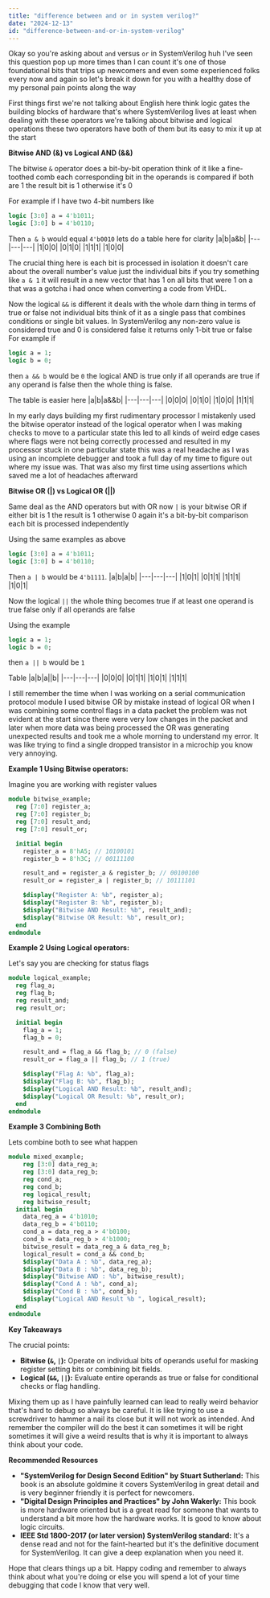 ```yaml
---
title: "difference between and or in system verilog?"
date: "2024-12-13"
id: "difference-between-and-or-in-system-verilog"
---
```


Okay so you're asking about `and` versus `or` in SystemVerilog huh I've seen this question pop up more times than I can count it's one of those foundational bits that trips up newcomers and even some experienced folks every now and again so let's break it down for you with a healthy dose of my personal pain points along the way

First things first we're not talking about English here think logic gates the building blocks of hardware that's where SystemVerilog lives at least when dealing with these operators we're talking about bitwise and logical operations these two operators have both of them but its easy to mix it up at the start

**Bitwise AND (&) vs Logical AND (&&)**

The bitwise `&` operator does a bit-by-bit operation think of it like a fine-toothed comb each corresponding bit in the operands is compared if both are 1 the result bit is 1 otherwise it's 0

For example if I have two 4-bit numbers like

```systemverilog
logic [3:0] a = 4'b1011;
logic [3:0] b = 4'b0110;
```
Then `a & b` would equal `4'b0010` lets do a table here for clarity
|a|b|a&b|
|---|---|---|
|1|0|0|
|0|1|0|
|1|1|1|
|1|0|0|

The crucial thing here is each bit is processed in isolation it doesn't care about the overall number's value just the individual bits if you try something like `a & 1` it will result in a new vector that has 1 on all bits that were 1 on a that was a gotcha i had once when converting a code from VHDL.

Now the logical `&&` is different it deals with the whole darn thing in terms of true or false not individual bits  think of it as a single pass that combines conditions or single bit values. In SystemVerilog any non-zero value is considered true and 0 is considered false it returns only 1-bit true or false
For example if

```systemverilog
logic a = 1;
logic b = 0;
```
then `a && b` would be `0` the logical AND is true only if all operands are true if any operand is false then the whole thing is false.

The table is easier here
|a|b|a&&b|
|---|---|---|
|0|0|0|
|0|1|0|
|1|0|0|
|1|1|1|

In my early days building my first rudimentary processor I mistakenly used the bitwise operator instead of the logical operator when I was making checks to move to a particular state this led to all kinds of weird edge cases where flags were not being correctly processed and resulted in my processor stuck in one particular state this was a real headache as I was using an incomplete debugger and took a full day of my time to figure out where my issue was. That was also my first time using assertions which saved me a lot of headaches afterward

**Bitwise OR (|) vs Logical OR (||)**

Same deal as the AND operators but with OR now `|` is your bitwise OR if either bit is 1 the result is 1 otherwise 0  again it's a bit-by-bit comparison each bit is processed independently

Using the same examples as above
```systemverilog
logic [3:0] a = 4'b1011;
logic [3:0] b = 4'b0110;
```
Then `a | b` would be `4'b1111`.
|a|b|a\|b|
|---|---|---|
|1|0|1|
|0|1|1|
|1|1|1|
|1|0|1|

Now the logical `||` the whole thing becomes true if at least one operand is true  false only if all operands are false

Using the example
```systemverilog
logic a = 1;
logic b = 0;
```
then `a || b` would be `1`

Table
|a|b|a\|\|b|
|---|---|---|
|0|0|0|
|0|1|1|
|1|0|1|
|1|1|1|

I still remember the time when I was working on a serial communication protocol module I used bitwise OR by mistake instead of logical OR when I was combining some control flags in a data packet the problem was not evident at the start since there were very low changes in the packet and later when more data was being processed the OR was generating unexpected results and took me a whole morning to understand my error. It was like trying to find a single dropped transistor in a microchip you know very annoying.

**Example 1 Using Bitwise operators:**

Imagine you are working with register values
```systemverilog
module bitwise_example;
  reg [7:0] register_a;
  reg [7:0] register_b;
  reg [7:0] result_and;
  reg [7:0] result_or;

  initial begin
    register_a = 8'hA5; // 10100101
    register_b = 8'h3C; // 00111100

    result_and = register_a & register_b; // 00100100
    result_or = register_a | register_b; // 10111101

    $display("Register A: %b", register_a);
    $display("Register B: %b", register_b);
    $display("Bitwise AND Result: %b", result_and);
    $display("Bitwise OR Result: %b", result_or);
  end
endmodule
```

**Example 2 Using Logical operators:**

Let's say you are checking for status flags
```systemverilog
module logical_example;
  reg flag_a;
  reg flag_b;
  reg result_and;
  reg result_or;

  initial begin
    flag_a = 1;
    flag_b = 0;

    result_and = flag_a && flag_b; // 0 (false)
    result_or = flag_a || flag_b; // 1 (true)

    $display("Flag A: %b", flag_a);
    $display("Flag B: %b", flag_b);
    $display("Logical AND Result: %b", result_and);
    $display("Logical OR Result: %b", result_or);
  end
endmodule
```

**Example 3 Combining Both**

Lets combine both to see what happen

```systemverilog
module mixed_example;
    reg [3:0] data_reg_a;
    reg [3:0] data_reg_b;
    reg cond_a;
    reg cond_b;
    reg logical_result;
    reg bitwise_result;
  initial begin
    data_reg_a = 4'b1010;
    data_reg_b = 4'b0110;
    cond_a = data_reg_a > 4'b0100;
    cond_b = data_reg_b > 4'b1000;
    bitwise_result = data_reg_a & data_reg_b;
    logical_result = cond_a && cond_b;
    $display("Data A : %b", data_reg_a);
    $display("Data B : %b", data_reg_b);
    $display("Bitwise AND : %b", bitwise_result);
    $display("Cond A : %b", cond_a);
    $display("Cond B : %b", cond_b);
    $display("Logical AND Result %b ", logical_result);
  end
endmodule
```

**Key Takeaways**

The crucial points:

*   **Bitwise (`&`, `|`):**  Operate on individual bits of operands useful for masking register setting bits or combining bit fields.
*   **Logical (`&&`, `||`):** Evaluate entire operands as true or false for conditional checks or flag handling.

Mixing them up as I have painfully learned can lead to really weird behavior that's hard to debug so always be careful. It is like trying to use a screwdriver to hammer a nail its close but it will not work as intended.
And remember the compiler will do the best it can sometimes it will be right sometimes it will give a weird results that is why it is important to always think about your code.

**Recommended Resources**

*   **"SystemVerilog for Design Second Edition" by Stuart Sutherland:** This book is an absolute goldmine it covers SystemVerilog in great detail and is very beginner friendly it is perfect for newcomers.
*   **"Digital Design Principles and Practices" by John Wakerly:** This book is more hardware oriented but is a great read for someone that wants to understand a bit more how the hardware works. It is good to know about logic circuits.
*   **IEEE Std 1800-2017 (or later version) SystemVerilog standard:** It's a dense read and not for the faint-hearted but it's the definitive document for SystemVerilog. It can give a deep explanation when you need it.

Hope that clears things up a bit. Happy coding and remember to always think about what you're doing or else you will spend a lot of your time debugging that code I know that very well.
